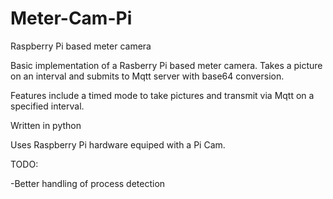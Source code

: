 # Meter-Cam-Pi
Raspberry Pi based meter camera

Basic implementation of a Rasberry Pi based meter camera.
Takes a picture on an interval and submits to Mqtt server with base64 conversion.

Features include a timed mode to take pictures and transmit via Mqtt on a specified interval.

Written in python

Uses Raspberry Pi hardware equiped with a Pi Cam.

TODO:

-Better handling of process detection
